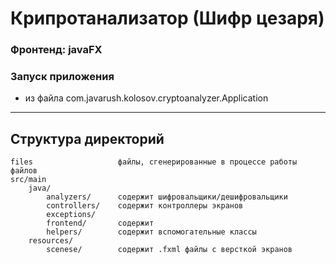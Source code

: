 # Крипротанализатор (Шифр цезаря)

### Фронтенд: javaFX

### Запуск приложения 
- из файла com.javarush.kolosov.cryptoanalyzer.Application

-----------------

Структура директорий
-------------------

```
files                   файлы, сгенерированные в процессе работы файлов    
src/main
    java/              
        analyzers/      содержит шифровальщики/дешифровальщики
        controllers/    содержит контроллеры экранов
        exceptions/
        frontend/       содержит 
        helpers/        содержит вспомогательные классы
    resources/         
        scenese/        содержит .fxml файлы с версткой экранов
```